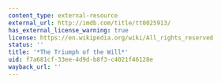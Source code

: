```yaml
---
content_type: external-resource
external_url: http://imdb.com/title/tt0025913/
has_external_license_warning: true
license: https://en.wikipedia.org/wiki/All_rights_reserved
status: ''
title: '*The Triumph of the Will*'
uid: f7a681cf-33ee-4d9d-b8f3-c4021f46128e
wayback_url: ''
---
```

